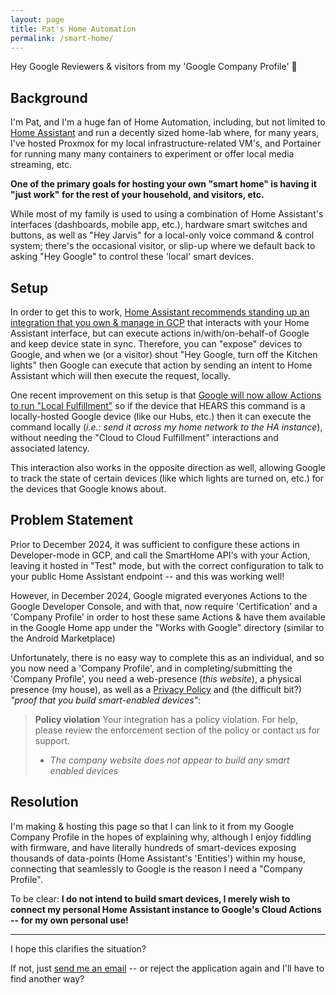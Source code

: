 ```yaml
---
layout: page
title: Pat's Home Automation
permalink: /smart-home/
---
```


Hey Google Reviewers & visitors from my 'Google Company Profile' 👋

## Background 

I'm Pat, and I'm a huge fan of Home Automation, including, but not limited to [Home Assistant](https://www.home-assistant.io/) and run a decently sized home-lab where, for many years, I've hosted Proxmox for my local infrastructure-related VM's, and Portainer for running many many containers to experiment or offer local media streaming, etc.

**One of the primary goals for hosting your own "smart home" is having it "just work" for the rest of your household, and visitors, etc.**

While most of my family is used to using a combination of Home Assistant's interfaces (dashboards, mobile app, etc.), hardware smart switches and buttons, as well as "Hey Jarvis" for a local-only voice command & control system; there's the occasional visitor, or slip-up where we default back to asking "Hey Google" to control these 'local' smart devices.

## Setup

In order to get this to work, [Home Assistant recommends standing up an integration that you own & manage in GCP](https://www.home-assistant.io/integrations/google_assistant/#google-cloud-platform-configuration) that interacts with your Home Assistant interface, but can execute actions in/with/on-behalf-of Google and keep device state in sync. Therefore, you can "expose" devices to Google, and when we (or a visitor) shout "Hey Google, turn off the Kitchen lights" then Google can execute that action by sending an intent to Home Assistant which will then execute the request, locally.

One recent improvement on this setup is that [Google will now allow Actions to run "Local Fulfillment"](https://www.home-assistant.io/integrations/google_assistant/#enable-local-fulfillment) so if the device that HEARS this command is a locally-hosted Google device (like our Hubs, etc.) then it can execute the command locally (_i.e.: send it across my home network to the HA instance_), without needing the "Cloud to Cloud Fulfillment" interactions and associated latency.

This interaction also works in the opposite direction as well, allowing Google to track the state of certain devices (like which lights are turned on, etc.) for the devices that Google knows about.

## Problem Statement

Prior to December 2024, it was sufficient to configure these actions in Developer-mode in GCP, and call the SmartHome API's with your Action, leaving it hosted in "Test" mode, but with the correct configuration to talk to your public Home Assistant endpoint -- and this was working well!

However, in December 2024, Google migrated everyones Actions to the Google Developer Console, and with that, now require 'Certification' and a 'Company Profile' in order to host these same Actions & have them available in the Google Home app under the "Works with Google" directory (similar to the Android Marketplace)

Unfortunately, there is no easy way to complete this as an individual, and so you now need a 'Company Profile', and in completing/submitting the 'Company Profile', you need a web-presence (_this website_), a physical presence (my house), as well as a [Privacy Policy](https://hermens.com.au/privacy) and (the difficult bit?) _"proof that you build smart-enabled devices"_:

> **Policy violation**
> Your integration has a policy violation. For help, please review the enforcement section of the policy or contact us for support.
> - _The company website does not appear to build any smart enabled devices_

## Resolution

I'm making & hosting this page so that I can link to it from my Google Company Profile in the hopes of explaining why, although I enjoy fiddling with firmware, and have literally hundreds of smart-devices exposing thousands of data-points (Home Assistant's 'Entities') within my house, connecting that seamlessly to Google is the reason I need a "Company Profile". 

To be clear: **I do not intend to build smart devices, I merely wish to connect my personal Home Assistant instance to Google's Cloud Actions -- for my own personal use!**

----

I hope this clarifies the situation?

If not, just [send me an email](mailto:p@hermens.com.au) -- or reject the application again and I'll have to find another way?
